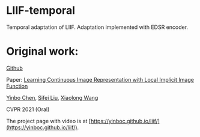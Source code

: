 # LIIF-temporal
Temporal adaptation of LIIF. Adaptation implemented with EDSR encoder.

# Original work:

[Github](https://github.com/yinboc/liif)

Paper: [Learning Continuous Image Representation with Local Implicit Image Function](https://arxiv.org/abs/2012.09161)

[Yinbo Chen](https://yinboc.github.io/), [Sifei Liu](https://www.sifeiliu.net/), [Xiaolong Wang](https://xiaolonw.github.io/)

CVPR 2021 (Oral)

The project page with video is at [https://yinboc.github.io/liif/](https://yinboc.github.io/liif/).
